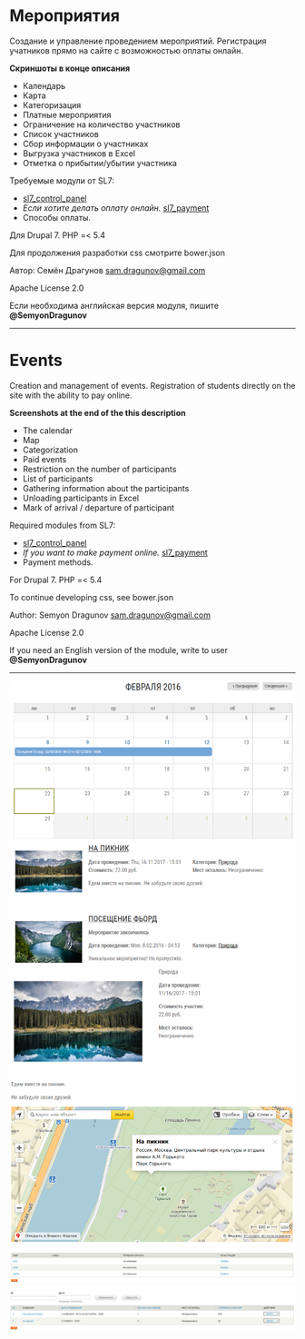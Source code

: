 # Мероприятия

Создание и управление проведением мероприятий. Регистрация учатников прямо на сайте с возможностью оплаты онлайн.

**Скриншоты в конце описания**

* Календарь
* Карта
* Категоризация
* Платные мероприятия
* Ограничение на количество участников
* Список участников
* Сбор информации о участниках
* Выгрузка участников в Excel
* Отметка о прибытии/убытии участника

Требуемые модули от SL7:
* [sl7_control_panel](https://github.com/SemyonDragunov/sl7_control_panel)
* *Если хотите делать оплату онлайн.* [sl7_payment](https://github.com/SemyonDragunov/sl7_payment)
* Способы оплаты.

Для Drupal 7. PHP =< 5.4

Для продолжения разработки css смотрите bower.json

Автор: Семён Драгунов [sam.dragunov@gmail.com](sam.dragunov@gmail.com)

Apache License 2.0

Если необходима английская версия модуля, пишите **@SemyonDragunov**

***
# Events

Creation and management of events. Registration of students directly on the site with the ability to pay online.

**Screenshots at the end of the this description**

* The calendar
* Map
* Categorization
* Paid events
* Restriction on the number of participants
* List of participants
* Gathering information about the participants
* Unloading participants in Excel
* Mark of arrival / departure of participant

Required modules from SL7:
* [sl7_control_panel](https://github.com/SemyonDragunov/sl7_control_panel)
* *If you want to make payment online.* [sl7_payment](https://github.com/SemyonDragunov/sl7_payment)
* Payment methods.

For Drupal 7. PHP =< 5.4

To continue developing css, see bower.json

Author: Semyon Dragunov [sam.dragunov@gmail.com](sam.dragunov@gmail.com)

Apache License 2.0

If you need an English version of the module, write to user **@SemyonDragunov**

***
![screenshot](screenshot_1.png)
![screenshot](screenshot_2.png)
![screenshot](screenshot_3.png)
![screenshot](screenshot_4.png)
